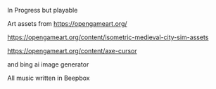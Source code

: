 
In Progress but playable 

 
Art assets from https://opengameart.org/

https://opengameart.org/content/isometric-medieval-city-sim-assets


https://opengameart.org/content/axe-cursor

and bing ai image generator

All music written in Beepbox 
